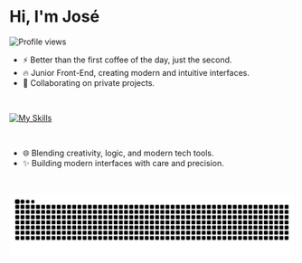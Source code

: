 <h1 align="left"> Hi, I'm José</h1>
<!-- <img align="right" height="310rem" src="https://github.com/karazov/karazov/blob/main/spider-code.png"/> -->
<p align="left"> <img src="https://komarev.com/ghpvc/?username=karaz0v&color=green" alt="Profile views" /> </p>


- ⚡ Better than the first coffee of the day, just the second.
- 🔥 Junior Front-End, creating modern and intuitive interfaces.
- 🌱 Collaborating on private projects.

<br>

[![My Skills](https://skillicons.dev/icons?i=css,html,js,ts,react,vscode,aws,cloudflare,figma,nextjs,blender,ae&theme=dark)](https://skillicons.dev)

<br>

- 🌐 Blending creativity, logic, and modern tech tools.
- ✨ Building modern interfaces with care and precision.

<br>

![Snake animation](https://github.com/cruzzzdev/cruzzzdev/blob/output/github-contribution-grid-snake.svg)
